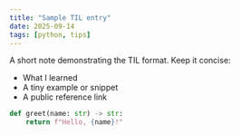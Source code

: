 ```yaml
---
title: "Sample TIL entry"
date: 2025-09-14
tags: [python, tips]
---
```


A short note demonstrating the TIL format. Keep it concise:
- What I learned
- A tiny example or snippet
- A public reference link

```python
def greet(name: str) -> str:
    return f"Hello, {name}!"
```
